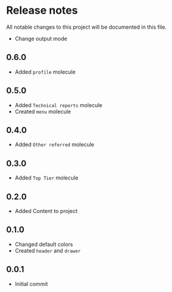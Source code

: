# Release notes
All notable changes to this project will be documented in this file.

- Change output mode

## 0.6.0
- Added `profile` molecule

## 0.5.0
- Added `Technical reports` molecule
- Created `menu` molecule

## 0.4.0
- Added `Other referred` molecule

## 0.3.0
- Added `Top Tier` molecule

## 0.2.0
- Added Content to project

## 0.1.0
- Changed default colors
- Created `header` and `drawer`

## 0.0.1
- Initial commit
